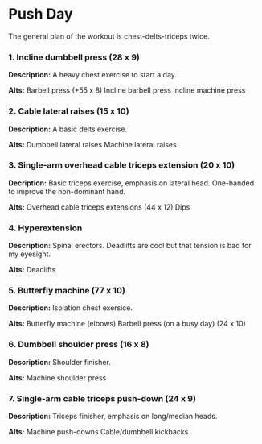 # Push Day
The general plan of the workout is chest-delts-triceps twice.

### 1. Incline dumbbell press (28 x 9)
**Description:**
A heavy chest exercise to start a day.

**Alts:**
Barbell press (+55 x 8)
Incline barbell press
Incline machine press

### 2. Cable lateral raises (15 x 10)
**Description:**
A basic delts exercise.

**Alts:**
Dumbbell lateral raises
Machine lateral raises

### 3. Single-arm overhead cable triceps extension (20 x 10)
**Decription:**
Basic triceps exercise, emphasis on lateral head.
One-handed to improve the non-dominant hand.

**Alts:**
Overhead cable triceps extensions (44 x 12)
Dips

### 4. Hyperextension
**Description:**
Spinal erectors. Deadlifts are cool but that tension is bad for my eyesight.

**Alts:**
Deadlifts

### 5. Butterfly machine (77 x 10)
**Description:**
Isolation chest exersice.

**Alts:**
Butterfly machine (elbows)
Barbell press (on a busy day) (24 x 10)

### 6. Dumbbell shoulder press (16 x 8)
**Description:**
Shoulder finisher.

**Alts:**
Machine shoulder press

### 7. Single-arm cable triceps push-down (24 x 9)
**Description:**
Triceps finisher, emphasis on long/median heads.

**Alts:**
Machine push-downs
Cable/dumbbell kickbacks
